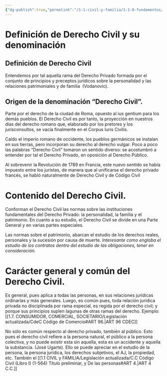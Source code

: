```yaml
---
{"dg-publish":true,"permalink":"/1-1-civil-y-familia/1-1-0-fundamentos/0-2-el-codigo-civil/","tags":["Civil"]}
---
```


# Definición de Derecho Civil y su denominación

## Definición de Derecho Civil

Entendemos por tal aquella rama del Derecho Privado formada por el conjunto de principios y preceptos jurídicos sobre la personalidad y las relaciones patrimoniales y de familia  (Vodanovic).

## Origen de la denominación “Derecho Civil”.

Parte por el derecho de la ciudad de Roma, opuesto al ius gentium para los demás pueblos. El Derecho Civil es por tanto, la proyección en nuestros días del derecho romano que, elaborado por los pretores y los jurisconsultos, se vacía finalmente en el Corpus Iuris Civilis.

Caído el imperio romano de occidente, los pueblos germánicos se instalan en sus tierras, pero incorporan su derecho al derecho vulgar. Poco a poco las palabras “Derecho Civil” tomaron un sentido diverso: se acostumbró a entender por tal el Derecho Privado, en oposición al Derecho Público.

Al sobrevenir la Revolución de 1789 en Francia, este nuevo sentido se había impuesto entre los juristas, de manera que al unificarse el derecho privado francés, se habló naturalmente de Derecho Civil y de Código Civil

# Contenido del Derecho Civil. 

Conforman el Derecho Civil las normas sobre las instituciones fundamentales del Derecho Privado: la personalidad, la familia y el patrimonio. En cuanto a su estudio, el Derecho Civil se divide en una Parte General y en varias partes especiales.

Las normas sobre el patrimonio, abarcan el estudio de los derechos reales, personales y la sucesión por causa de muerte. *Interesante como engloba el estudio de los contratos dentro del estudio de las obligaciones, tener en consideración*.

# Carácter general y común del Derecho Civil.

Es general, pues aplica a todas las personas, en sus relaciones jurídicas ordinarias y más generales. Luego, es común pues, toda relación jurídica privada no disciplinada por rama especial, es regida por el derecho civil; y porque sus principios suplen lagunas de otras ramas del derecho. Ejemplo:  [[1.7. CONSUMIDOR, COMERCIAL, SOCIETARIO/Legislación actualizada/CdeC Código de Comercio#ART 96.\|ART 96 CDEC]]

No sólo es común respecto al derecho privado, también al público. Esto pues el derecho civil refiere a la persona natural, el público a la persona colectiva, y no puede existir esta sin aquella, esta es un accidente y aquella la substancia. (José Ugarte). Ello se puede apreciar en el estudio de la persona, la persona jurídica, los derechos subjetivos, el AJ, la propiedad, etc. También el [[1.1 CIVIL y FAMILIA/Legislación actualizada/C.C Código Civil (Libro I) (1-564) Título preliminar, y De las personas#ART 4.\|ART 4 C.C.]]
